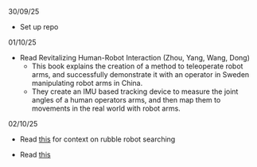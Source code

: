 30/09/25

- Set up repo

01/10/25

- Read Revitalizing Human-Robot Interaction (Zhou, Yang, Wang, Dong)
  - This book explains the creation of a method to teleoperate robot arms, and successfully demonstrate it with an operator in Sweden manipulating robot arms in China.
  - They create an IMU based tracking device to measure the joint angles of a human operators arms, and then map them to movements in the real world with robot arms.

02/10/25

- Read [this](https://link-springer-com.manchester.idm.oclc.org/book/10.1007/978-1-84882-474-4) for context on rubble robot searching

- Read [this](https://research.manchester.ac.uk/en/publications/receding-horizon-contact-planning-for-advanced-motions-in-hexapod/fingerprints/)
